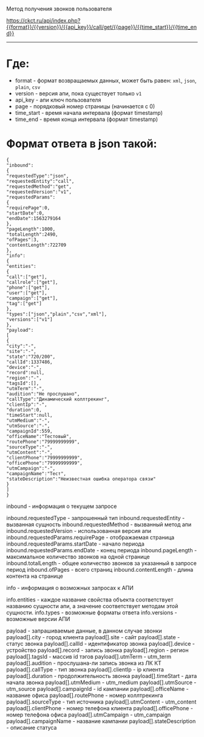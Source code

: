 Метод получения звонков пользователя

https://ckct.ru/api/index.php?{{format}}/{{version}}/{{api_key}}/call/get/{{page}}/{{time_start}}/{{time_end}}
______
# Где:

- format - формат возвращаемых данных, может быть равен: `xml`, `json`, `plain`, `csv`
- version - версия апи, пока существует только `v1`
- api_key - апи ключ пользователя
- page - порядковый номер страницы (начинается с 0)
- time_start - время начала интервала (формат timestamp)
- time_end - время конца интервала (формат timestamp)

# Формат ответа в json такой:

```
{
"inbound":
{
"requestedType":"json",
"requestedEntity":"call",
"requestedMethod":"get",
"requestedVersion":"v1",
"requestedParams":
{
"requirePage":0,
"startDate":0,
"endDate":1563279164
},
"pageLength":1000,
"totalLength":2490,
"ofPages":3,
"contentLength":722709
},
"info":
{
"entities":
{
"call":["get"],
"callrole":["get"],
"phone":["get"],
"user":["get"],
"campaign":["get"],
"tag":["get"]
},
"types":["json","plain","csv","xml"],
"versions":["v1"]
},
"payload": 
[
{
"city":"-",
"site":"-",
"state":"720/200",
"callId":1337486,
"device":"-",
"record":null,
"region":"-",
"tagsId":[],
"utmTerm":"-",
"audition":"Не прослушано",
"callType":"Динамический коллтрекинг",
"clientIp":"-",
"duration":0,
"timeStart":null,
"utmMedium":"-",
"utmSource":"-",
"campaignId":559,
"officeName":"Тестовый",
"routePhone":"79999999999",
"sourceType":"-",
"utmContent":"-",
"clientPhone":"79999999999",
"officePhone":"79999999999",
"utmCampaign":"-",
"campaignName":"Тест",
"stateDescription":"Неизвестная ошибка оператора связи"
}
]
}

```
inbound - информация о текущем запросе

inbound.requestedType - запрошенный тип
inbound.requestedEntity - вызванная сущность 
inbound.requestedMethod - вызванный метод апи
inbound.requestedVersion - использованная версия апи
inbound.requestedParams.requirePage - отображаемая страница
inbound.requestedParams.startDate - начало периода
inbound.requestedParams.endDate - конец периода
inbound.pageLength - максимальное количество звонков на одной странице
inbound.totalLength - общее количество звонков за указанный в запросе период
inbound.ofPages - всего страниц
inbound.contentLength - длина контента на странице

info - информация о возможных запросах к АПИ

info.entities - каждое название свойства объекта соответствует названию сущности апи, а значение соответствует методам этой сущности.
info.types - возможные форматы ответа
info.versions - возможные версии АПИ

payload - запрашиваемые данные, в данном случае звонки					
payload[].city - город клиента
payload[].site - сайт
payload[].state - статус звонка
payload[].callId - идентификатор звонка 
payload[].device - устройство
payload[].record - запись звонка
payload[].region - регион
payload[].tagsId - массив id тэгов
payload[].utmTerm - utm_term
payload[].audition - прослушана-ли запись звонка из ЛК КТ
payload[].callType - тип звонка
payload[].clientIp - ip клиента
payload[].duration - продолжительность звонка
payload[].timeStart - дата начала звонка
payload[].utmMedium - utm_medium
payload[].utmSource - utm_source
payload[].campaignId - id кампании
payload[].officeName - название офиса
payload[].routePhone - номер коллтрекинга
payload[].sourceType - тип источника
payload[].utmContent - utm_content
payload[].clientPhone - номер телефона клиента
payload[].officePhone - номер телефона офиса
payload[].utmCampaign - utm_campaign
payload[].campaignName - название кампании
payload[].stateDescription - описание статуса
